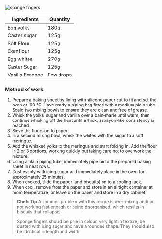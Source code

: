 ![sponge fingers](resource:assets/images/spongeBiscuitsCakes/sponge_fingers.png)


| Ingredients          | Quantity               |
|----------------------|------------------------|
| Egg yolks            | 180g                   |
| Caster sugar         | 125g                   |
| Soft Flour           | 125g                   |
| Cornflour            | 125g                   |
| Egg whites           | 270g                   |
| Caster Sugar         | 125g                   |
| Vanilla Essence      | Few drops              |


### **Method of work**
1. Prepare a baking sheet by lining with silicone paper cut to fit and set the oven at 160 °C. Have ready a piping bag fitted with a medium plain tube. Scald two mixing bowls to ensure they are clean and free of grease.
2. Whisk the yolks, sugar and vanilla over a bain-marie until warm, then continue whisking off the heat until a thick, sabayon-like consistency is reached.
3. Sieve the flours on to paper.
4. In a second mixing bowl, whisk the whites with the sugar to a soft meringue.
5. Add the whisked yolks to the meringue and start folding in. Add the flour in 2 or 3 portions, working quickly but taking care not to overwork the mixture.
6. Using a plain piping tube, immediately pipe on to the prepared baking sheet in neat rows.
7. Dust evenly with icing sugar and immediately place in the oven for approximately 25 minutes.
8. When cooked, slide the paper (and biscuits) on to a cooling rack.
9. When cool, remove from the paper and store in an airtight container at room temperature, or leave on the paper and store in a dry cabinet.

> **Chefs Tip**
> A common problem with this recipe is over-mixing and/ or not working fast enough or being disorganised, which results in biscuits that collapse.
>
> Sponge fingers should be pale in colour, very light in texture, be dusted with icing sugar and have a rounded shape. They should also be identical in length and width.
